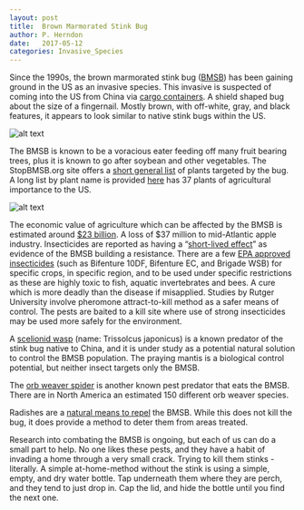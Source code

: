 ```yaml
---
layout: post
title:  Brown Marmorated Stink Bug
author: P. Herndon
date:   2017-05-12
categories: Invasive_Species
---
```

Since the 1990s, the brown marmorated stink bug ([BMSB](https://njaes.rutgers.edu/stinkbug/identify.asp)) 
has been gaining ground in the US as an invasive species. This invasive is suspected of coming into the US 
from China via [cargo containers](https://www.nytimes.com/2015/06/16/science/what-are-stink-bugs-facts-removal.html?_r=0). 
A shield shaped bug about the size of a fingernail. Mostly brown, with off-white, gray, and black features, 
it appears to look similar to native stink bugs within the US.

![alt text][BMSB_PIC]

The BMSB is known to be a voracious eater feeding off many fruit bearing trees, plus it is known to go after soybean and other vegetables. 
The StopBMSB.org site offers a [short general list](http://www.stopbmsb.org/where-is-bmsb/crop-by-crop/) of plants targeted by the bug. 
A long list by plant name is provided [here](http://www.stopbmsb.org/where-is-bmsb/host-plants/) has 37 plants of agricultural importance to the US.

![alt text][CROP_INFOGRAPH]

The economic value of agriculture which can be affected by the BMSB is estimated around [$23 billion](http://www.stopbmsb.org/about-us/goals-and-funding/). 
A loss of $37 million to mid-Atlantic apple industry. Insecticides are reported as having a “[short-lived effect](https://njaes.rutgers.edu/stinkbug/control.asp)” 
as evidence of the BMSB building a resistance. There are a few [EPA approved insecticides](http://blogs.ext.vt.edu/tree-fruit-pest/2017/04/24/section-18-for-bifenture-10df-bifenture-ec-and-brigade-wsb-in-virginia/) 
(such as Bifenture 10DF, Bifenture EC, and Brigade WSB) for specific crops, in specific region, and to be used under specific restrictions as these are highly toxic to fish, aquatic invertebrates and bees. 
A cure which is more deadly than the disease if misapplied. Studies by Rutger University involve pheromone attract-to-kill method as a safer means of control. 
The pests are baited to a kill site where use of strong insecticides may be used more safely for the environment.

A [scelionid wasp](https://biologicco.com/blog/brown-marmorated-stink-bug/) (name: Trissolcus japonicus) is a known predator of the stink bug native to China, and it is under study as a potential natural solution to control the BMSB population. 
The praying mantis is a biological control potential, but neither insect targets only the BMSB.

The [orb weaver spider](http://dnr.maryland.gov/wildlife/HabichatArchive/Habichat38.pdf) is another known pest predator that eats the BMSB.  There are in North America an estimated 150 different orb weaver species. 

Radishes are a [natural means to repel](https://www.nrcs.usda.gov/wps/portal/nrcs/detail/national/home/?cid=nrcs143_023497) the BMSB.  While this does not kill the bug, it does provide a method to deter them from areas treated.

Research into combating the BMSB is ongoing, but each of us can do a small part to help. No one likes these pests, 
and they have a habit of invading a home through a very small crack. Trying to kill them stinks - literally. 
A simple at-home-method without the stink is using a simple, empty, and dry water bottle. Tap underneath them 
where they are perch, and they tend to just drop in. Cap the lid, and hide the bottle until you find the next one.

[BMSB_PIC]: http://www.stopbmsb.org/stopBMSB/assets/Image/BMSB_Figure2_0573.jpg
[CROP_INFOGRAPH]: http://www.stopbmsb.org/stopBMSB/assets/Image/Crops-at-Risk-md.jpg